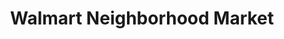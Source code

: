 ---
title: "Walmart Neighborhood Market"
url: /dunwoody/walmart-neighborhood-market/
shop: Supermarkt
---